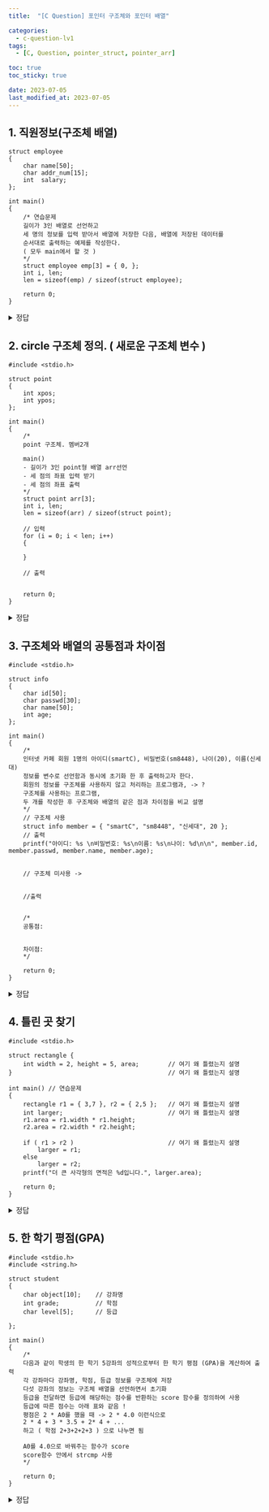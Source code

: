```yaml
---
title:  "[C Question] 포인터 구조체와 포인터 배열"

categories:
  - c-question-lv1
tags:
  - [C, Question, pointer_struct, pointer_arr]

toc: true
toc_sticky: true

date: 2023-07-05
last_modified_at: 2023-07-05
---
```



## 1. 직원정보(구조체 배열)
```
struct employee
{
	char name[50];
	char addr_num[15];
	int  salary;
};

int main()
{
	/* 연습문제
	길이가 3인 배열로 선언하고
	세 명의 정보를 입력 받아서 배열에 저장한 다음, 배열에 저장된 데이터를
	순서대로 출력하는 예제를 작성한다.
    ( 모두 main에서 할 것 )
	*/
	struct employee emp[3] = { 0, };
	int i, len;
	len = sizeof(emp) / sizeof(struct employee);

	return 0;
}
```

<details>
<summary> 정답 </summary>
<div markdown="1">
<script src="https://gist.github.com/whalebee/c66bb489053c651f49e7110fbfd94b46.js"></script>
</div>
</details>




## 2. circle 구조체 정의. ( 새로운 구조체 변수 )
```
#include <stdio.h>

struct point
{
	int xpos;
	int ypos;
};

int main()
{
	/*
	point 구조체. 멤버2개

	main()
	- 길이가 3인 point형 배열 arr선언
	- 세 점의 좌표 입력 받기
	- 세 점의 좌표 출력
	*/
	struct point arr[3];
	int i, len;
	len = sizeof(arr) / sizeof(struct point);

	// 입력
	for (i = 0; i < len; i++)
	{

	}

	// 출력


	return 0;
}
```

<details>
<summary> 정답 </summary>
<div markdown="1">
<script src="https://gist.github.com/whalebee/af93de896ef1e416af54deb4e455632b.js"></script>
</div>
</details>



## 3. 구조체와 배열의 공통점과 차이점
```
#include <stdio.h>

struct info
{
	char id[50];
	char passwd[30];
	char name[50];
	int age;
};

int main()
{
	/*
	인터넷 카페 회원 1명의 아이디(smartC), 비밀번호(sm8448), 나이(20), 이름(신세대)
	정보를 변수로 선언함과 동시에 초기화 한 후 출력하고자 한다.
	회원의 정보를 구조체를 사용하지 않고 처리하는 프로그램과, -> ?
	구조체를 사용하는 프로그램,
	두 개를 작성한 후 구조체와 배열의 같은 점과 차이점을 비교 설명
	*/
	// 구조체 사용
	struct info member = { "smartC", "sm8448", "신세대", 20 };
	// 출력
	printf("아이디: %s \n비밀번호: %s\n이름: %s\n나이: %d\n\n", member.id, member.passwd, member.name, member.age);


	// 구조체 미사용 ->
	

	//출력
	

	/*
	공통점:


	차이점: 
	*/

	return 0;
}
```


<details>
<summary> 정답 </summary>
<div markdown="1">

```
	// 구조체 미사용 ->
	char* memberArr[4] = { "smartA", "sm1234", "MZ", "15" };

	//출력
	printf("아이디: %s \n비밀번호: %s\n이름: %s\n나이: %s\n\n", memberArr[0], memberArr[1], memberArr[2], memberArr[3]);


	공통점
	배열을 사용하여 값을 저장하고 출력할 수 있다.

	차이점
	배열은 구조체와 다르게 같은 자료형들끼리만 저장할 수 있고,
	구조체는 서로 다른 자료형으로도 저장할 수 있다.

	printf할 때 [] .id 등 표현이 다름

	배열은 재사용에 어려움이 있지만,
	구조체는 배열을 사용하면서 그 배열을 어디서든지 다시 사용할 수 있게
	자료형으로 배열이나 변수들을 정의하여 다시 사용할 수 있다.
```
</div>
</details>



## 4. 틀린 곳 찾기
```
#include <stdio.h>

struct rectangle {
	int width = 2, height = 5, area; 		// 여기 왜 틀렸는지 설명
} 											// 여기 왜 틀렸는지 설명

int main() // 연습문제
{
	rectangle r1 = { 3,7 }, r2 = { 2,5 }; 	// 여기 왜 틀렸는지 설명
	int larger;  							// 여기 왜 틀렸는지 설명
	r1.area = r1.width * r1.height;
	r2.area = r2.width * r2.height;

	if ( r1 > r2 ) 							// 여기 왜 틀렸는지 설명
		larger = r1;
	else
		larger = r2;
	printf("더 큰 사각형의 면적은 %d입니다.", larger.area);

	return 0;
}

```

<details>
<summary> 정답 </summary>
<div markdown="1">

```
#include <stdio.h>

struct rectangle {
	int width = 2, height = 5, area;
}


int main() // 연습문제
{
	// rectangle r1 = { 3,7 }, r2 = { 2,5 }; // 자료형자체가 틀렸음, struct 빼먹었기때문
	rectangle r1 = { 3,7 }, r2 = { 2,5 };
	int larger; 
	//	담아내려하는 자료형이 다름, r1이나 r2를 담아내야하는데 
	//	4바이트로 12바이트의 내용을 담아내려했기때문 !
	struct rectangle larger;
	r1.area = r1.width * r1.height;
	r2.area = r2.width * r2.height;

	if ( r1 > r2 )
		larger = r1;
	else
		larger = r2;
	printf("더 큰 사각형의 면적은 %d입니다.", larger.area);


	return 0;
}
```
</div>
</details>


## 5. 한 학기 평점(GPA)
```
#include <stdio.h>
#include <string.h>

struct student
{
	char object[10];	// 강좌명
	int grade;			// 학점
	char level[5];		// 등급

};

int main()
{
	/*
	다음과 같이 학생의 한 학기 5강좌의 성적으로부터 한 학기 평점 (GPA)을 계산하여 출력
	각 강좌마다 강좌명, 학점, 등급 정보를 구조체에 저장
	다섯 강좌의 정보는 구조체 배열을 선언하면서 초기화
	등급을 전달하면 등급에 해당하는 점수를 반환하는 score 함수를 정의하여 사용
	등급에 따른 점수는 아래 표와 같음 !
	평점은 2 * A0를 했을 때 -> 2 * 4.0 이런식으로
	2 * 4 + 3 * 3.5 + 2* 4 + ...
	하고 ( 학점 2+3+2+2+3 ) 으로 나누면 됨

	A0를 4.0으로 바꿔주는 함수가 score
	score함수 안에서 strcmp 사용
	*/

	return 0;
}
```



<details>
<summary> 정답 </summary>
<div markdown="1">
<script src="https://gist.github.com/whalebee/10bee4e3a1f954ff0a60ee9fa0dd6d9a.js"></script>
</div>
</details>